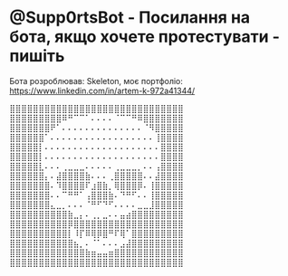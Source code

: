 # @Supp0rtsBot - Посилання на бота, якщо хочете протестувати - пишіть

Бота розроблював:
Skeleton, моє портфоліо: https://www.linkedin.com/in/artem-k-972a41344/

⣿⣿⣿⣿⣿⣿⣿⣿⣿⣿⣿⣿⣿⣿⣿⣿⣿⣿⣿⣿⣿⣿⣿⣿⣿⣿⣿⣿⣿⣿
⣿⣿⣿⣿⣿⣿⣿⣿⣿⠿⠛⠉⠉⠁⠄⠄⠄⠄⠈⠉⠉⠛⠿⣿⣿⣿⣿⣿⣿⣿
⣿⣿⣿⣿⣿⣿⣿⠟⠁⠄⠄⠄⠄⠄⠄⠄⠄⠄⠄⠄⠄⠄⠄⠈⠻⣿⣿⣿⣿⣿
⣿⣿⣿⣿⣿⣿⠁⠄⠄⠄⠄⠄⠄⠄⠄⠄⠄⠄⠄⠄⠄⠄⠄⠄⠄⢸⣿⣿⣿⣿
⣿⣿⣿⣿⣿⡇⠄⠄⠄⠄⠄⠄⠄⠄⠄⠄⠄⠄⠄⠄⠄⠄⠄⠄⠄⠄⣿⣿⣿⣿
⣿⣿⣿⣿⣿⡇⠄⠄⠄⠄⠄⠄⠄⠄⠄⠄⠄⠄⠄⠄⠄⠄⠄⠄⠄⠄⣿⣿⣿⣿
⣿⣿⣿⣿⣿⣇⠄⠄⠄⢀⣀⣀⣀⠄⠄⠄⠄⠄⢀⣀⣀⣀⡀⠄⠄⢠⣿⣿⣿⣿
⣿⣿⣿⣿⣿⣿⡄⠄⣼⣿⣿⣿⣿⣷⠄⠄⠄⢀⣿⣿⣿⣿⣿⠄⠄⣼⣿⣿⣿⣿
⣿⣿⣿⣿⣿⣿⣿⠄⠹⣿⣿⣿⣿⠏⣰⣿⣷⡀⢿⣿⣿⣿⡿⠄⢸⣿⣿⣿⣿⣿
⣿⣿⣿⣿⣿⣿⣿⠄⠄⠉⠛⠛⠁⢠⣿⣿⣿⣷⠄⠙⠛⠋⠄⠄⢸⣿⣿⣿⣿⣿
⣿⣿⣿⣿⣿⣿⣿⣄⣀⡀⠄⠄⠄⠈⠛⠋⠙⠋⠄⠄⠄⠄⣀⣀⣸⣿⣿⣿⣿⣿
⣿⣿⣿⣿⣿⣿⣿⣿⣿⣿⣷⣀⡄⠄⢀⡀⣀⠄⠄⣤⣴⣿⣿⣿⣿⣿⣿⣿⣿⣿
⣿⣿⣿⣿⣿⣿⣿⣿⣿⣿⡿⣿⣿⣿⣿⣿⣿⣿⣿⣿⣿⣿⣿⣿⣿⣿⣿⣿⣿⣿
⣿⣿⣿⣿⣿⣿⣿⣿⣿⣿⡇⠸⡏⠿⢿⡿⣿⠛⠏⢿⠁⣿⣿⣿⣿⣿⣿⣿⣿⣿
⣿⣿⣿⣿⣿⣿⣿⣿⣿⣿⣿⣦⡀⠄⠈⠁⠄⠄⠄⣠⣼⣿⣿⣿⣿⣿⣿⣿⣿⣿
⣿⣿⣿⣿⣿⣿⣿⣿⣿⣿⣿⣿⣿⣷⣶⣤⣤⣶⣿⣿⣿⣿⣿⣿⣿⣿⣿⣿⣿⣿
⣿⣿⣿⣿⣿⣿⣿⣿⣿⣿⣿⣿⣿⣿⣿⣿⣿⣿⣿⣿⣿⣿⣿⣿⣿⣿⣿⣿⣿⣿
